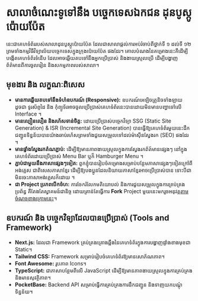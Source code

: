 # សាលាចំណេះទូទៅនឹង បច្ចេកទេសឯកជន ដុនបូស្កូប៉ោយប៉ែត
នេះជាគេហទំព័ររបស់សាលាដុនបូស្កូប៉ោយប៉ែត ដែលជាសាលាផ្តល់ការអប់រំចាប់ពីថ្នាក់ទី ១ ដល់ទី ១២ ព្រមទាំងកម្មវិធីវិទ្យាល័យបច្ចេកទេសក្នុងក្រុងប៉ោយប៉ែត ផងដែរ។ 
គោលបំណងនៃគម្រោងនេះគឺដើម្បីបង្កើតគេហទំព័រទំនើប ដែលអាចឆ្លើយតបទៅនឹងអ្នកប្រើប្រាស់ និងងាយស្រួលប្រើ ដើម្បីបង្ហាញព័ត៌មានពីការចូលរៀន និងសកម្មភាពរបស់សាលា។

## មុខងារ និង លក្ខណៈពិសេស
- **មានការឆ្លើយតបទៅនឹងទំហំឧបករណ៍ (Responsive):** ឧបករណ៍អេឡិចត្រូនិចទាំងឡាយដូចជា ទូរស័ព្ទដៃ និង កុំព្យូទ័រអាចចូលប្រើប្រាស់គេហទំព័រនេះបានដោយមិនមានបញ្ហាទៅលើ Interface ។
- **មានល្បឿនលឿន និងរហ័សទាន់ចិត្ត:** ដោយប្រើប្រាស់បច្ចេកវិទ្យា SSG (Static Site Generation) & ISR (Incremental Site Generation) បានធ្វើឱ្យគេហទំព័រមួយនេះដឹកជញ្ជូនទិន្នន័យបានយ៉ាងឆាប់រហ័សព្រមទាំងជួយសម្រួលទៅដល់ម៉ាស៊ីនស្វែងរក (SEO) ផងដែរ ។
- **មានផ្ទាំងស្វែងរកតំណភ្ជាប់:** ដើម្បីឱ្យមានភាពងាយស្រួលក្នុងការស្វែងរកព័ត៍មានផ្សេងៗ នៅក្នុងគេហទំព័រដោយប្រើប្រាស់ Menu Bar ឬក៏ Hamburger Menu ។
- **ភ្ជាប់ជាមួយនឹងភាសាផ្សេងៗទៀត:** ពួកខ្ញុំបានរៀបចំគម្រោងសម្រាប់បន្ថែមភាសាផ្សេងៗទៀតក្រៅពីអង់គ្លេស ជាពិសេសភាសាខ្មែរ ដើម្បីឱ្យបងប្អូនដែលនិយាយភាសាខ្មែរអាចប្រើប្រាស់បាន ទោះបីជាមិនចេះភាសាអង់គ្លេសក៏ដោយ ។
- **ជា Project ប្រភពបើកចំហ:** ការចែករំលែកមតិយោបល់ និងការជួយសម្រួលក្នុងការគ្រប់គ្រងប្រព័ន្ធ គឺតែងតែស្វាគមន៍ជានិច្ច ដោយគ្រាន់តែធ្វើការ **Fork** Project មួយនេះមករួចអនុវត្ត[តាមចំណុចខាងក្រោមនេះ](#ចាប់ផ្ដើម-project)។
## ឧបករណ៍ និង បច្ចេកវិទ្យាដែលបានប្រើប្រាស់ (Tools and Framework)
- **Next.js:** ដែលជា Framework គ្រប់គ្រងគ្រោងឆ្អឹងនៃគេហទំព័រក្នុងការបង្ហាញផ្ទាំងខាងមុខជា Static។
- **Tailwind CSS:** Framework សម្រាប់រៀបចំគេហទំព័រឱ្យមានសោភ័ណភាព។
- **Font Awesome:** រូបភាព Icons។
- **TypeScript:** ជាភាសាបន្ថែមពីលើ JavaScript ដើម្បីឱ្យមានភាពងាយស្រួលក្នុងការគ្រប់គ្រងនិងមានសុវត្ថិភាព។
- **PocketBase:** Backend API សម្រាប់ធ្វើការគ្រប់គ្រងការដឹកជញ្ជូន និងទាញយកបណ្ដុំទិន្នន័យ។
